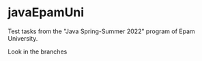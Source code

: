 # javaEpamUni
Test tasks from the "Java Spring-Summer 2022" program of Epam University.

Look in the branches
